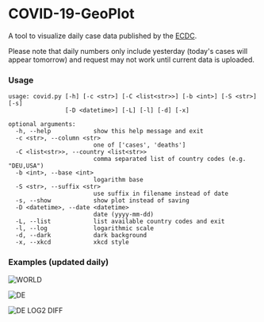 # COVID-19-GeoPlot

A tool to visualize daily case data published by the [ECDC](https://www.ecdc.europa.eu/en/copyright).

Please note that daily numbers only include yesterday (today's cases will appear tomorrow) and request may not work until current data is uploaded.

### Usage

```
usage: covid.py [-h] [-c <str>] [-C <list<str>>] [-b <int>] [-S <str>] [-s]
                [-D <datetime>] [-L] [-l] [-d] [-x]

optional arguments:
  -h, --help            show this help message and exit
  -c <str>, --column <str>
                        one of ['cases', 'deaths']
  -C <list<str>>, --country <list<str>>
                        comma separated list of country codes (e.g. "DEU,USA")
  -b <int>, --base <int>
                        logarithm base
  -S <str>, --suffix <str>
                        use suffix in filename instead of date
  -s, --show            show plot instead of saving
  -D <datetime>, --date <datetime>
                        date (yyyy-mm-dd)
  -L, --list            list available country codes and exit
  -l, --log             logarithmic scale
  -d, --dark            dark background
  -x, --xkcd            xkcd style
```

### Examples (updated daily)

![WORLD](https://gitlab.com/s9latimm/covid-19-geoplot/-/jobs/artifacts/master/raw/plots/covid-19-world-cases-example.svg?job=deploy&sanitize=true)

![DE](https://gitlab.com/s9latimm/covid-19-geoplot/-/jobs/artifacts/master/raw/plots/covid-19-deu-cases-example.svg?job=deploy&sanitize=true)

![DE LOG2 DIFF](https://gitlab.com/s9latimm/covid-19-geoplot/-/jobs/artifacts/master/raw/plots/covid-19-deu-cases-log2-example.svg?job=deploy&sanitize=true)
